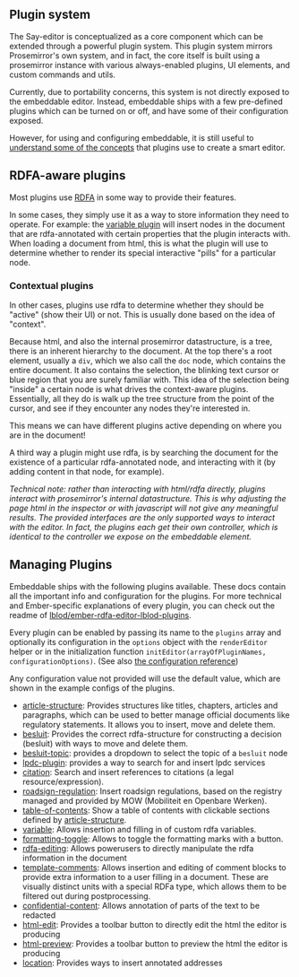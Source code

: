 ## Plugin system

The Say-editor is conceptualized as a core component which can be extended through a powerful plugin system.
This plugin system mirrors Prosemirror's own system, and in fact, the core itself is built using
a prosemirror instance with various always-enabled plugins, UI elements, and custom commands and utils.

Currently, due to portability concerns, this system is not directly exposed to the embeddable editor.
Instead, embeddable ships with a few pre-defined plugins which can be turned on or off, and have 
some of their configuration exposed. 

However, for using and configuring embeddable, it is still useful to [understand some of the concepts](/docs/rdfa.md)
that plugins use to create a smart editor.


## RDFA-aware plugins

Most plugins use [RDFA](/docs/rdfa.md) in some way to provide their features.

In some cases, they simply use it as a way to store information they need to operate.
For example: the [variable plugin](/docs/plugins/variable-plugin.md) will insert
nodes in the document that are rdfa-annotated with certain properties
that the plugin interacts with.
When loading a document from html, this is what the plugin will use to determine whether to render
its special interactive "pills" for a particular node.

### Contextual plugins
In other cases, plugins use rdfa to determine whether they should be "active" (show their UI) or not.
This is usually done based on the idea of "context".

Because html, and also the internal prosemirror datastructure, is a tree, there is an inherent hierarchy to the document.
At the top there's a root element, usually a `div`, which we also call the `doc` node, which contains the entire document.
It also contains the selection, the blinking text cursor or blue region that you are surely familiar with.
This idea of the selection being "inside" a certain node is what drives the context-aware plugins.
Essentially, all they do is walk up the tree structure from the point of the cursor, and see if they encounter
any nodes they're interested in.

This means we can have different plugins active depending on where you are in the document!

A third way a plugin might use rdfa, is by searching the document for the existence of a particular rdfa-annotated node,
and interacting with it (by adding content in that node, for example).

_Technical note: rather than interacting with html/rdfa directly, plugins interact with prosemirror's internal datastructure.
This is why adjusting the page html in the inspector or with javascript will not give any meaningful results. The provided interfaces are the only supported ways to interact with the
editor. In fact, the plugins each get their own controller, which is identical to the
controller we expose on the embeddable element._

## Managing Plugins
Embeddable ships with the following plugins available. 
These docs contain all the important info and configuration for the plugins. For more technical and Ember-specific explanations of every plugin, you can check out the readme of [lblod/ember-rdfa-editor-lblod-plugins](https://github.com/lblod/ember-rdfa-editor-lblod-plugins).

Every plugin can be enabled by passing its name to the `plugins` array and optionally its configuration in the `options` object with the `renderEditor` helper or in the initialization function `initEditor(arrayOfPluginNames, configurationOptions)`. (See also [the configuration reference](/docs/configuration.md))

Any configuration value not provided will use the default value, which are shown in the example configs of the plugins.

* [article-structure](/docs/plugins/article-structure-plugin.md): Provides structures like titles, chapters, articles and paragraphs, which can be used to better manage official documents like regulatory statements. It allows you to insert, move and delete them.
* [besluit](/docs/plugins/besluit-plugin.md): Provides the correct rdfa-structure for constructing a decision (besluit) with ways to move and delete them.
* [besluit-topic](/docs/plugins/besluit-topic-plugin.md): provides a dropdown to
select the topic of a `besluit` node
* [lpdc-plugin](/docs/plugins/lpdc-plugin.md): provides a way to search for and
insert lpdc services
* [citation](/docs/plugins/citation-plugin.md): Search and insert references to citations (a legal resource/expression).
* [roadsign-regulation](/docs/plugins/roadsign-regulation-plugin.md): Insert roadsign regulations, based on the registry managed and provided by MOW (Mobiliteit en Openbare Werken).
* [table-of-contents](/docs/plugins/table-of-contents-plugin.md): Show a table of contents with clickable sections defined by [article-structure](./docs/plugins/article-structure-plugin.md).
* [variable](/docs/plugins/variable-plugin.md): Allows insertion and filling in of custom rdfa variables.
* [formatting-toggle](/docs/plugins/formatting-toggle-plugin.md): Allows to toggle the formatting marks with a button.
* [rdfa-editing](/docs/plugins/rdfa-editing-plugin.md): Allows powerusers to
directly manipulate the rdfa information in the document
* [template-comments](/docs/plugins/template-comments-plugin.md): Allows insertion and editing of comment blocks to provide extra information to a user filling in a document. These are visually distinct units with a special RDFa type, which allows them to be filtered out during postprocessing.
* [confidential-content](/docs/plugins/confidential-content-plugin.md): Allows annotation of parts of the text to be redacted
* [html-edit](/docs/plugins/html-edit-plugin.md): Provides a toolbar button to
directly edit the html the editor is producing
* [html-preview](/docs/plugins/html-preview-plugin.md): Provides a toolbar button to preview the html the editor is producing
* [location](/docs/plugins/location-plugin.md): Provides ways to insert annotated addresses

